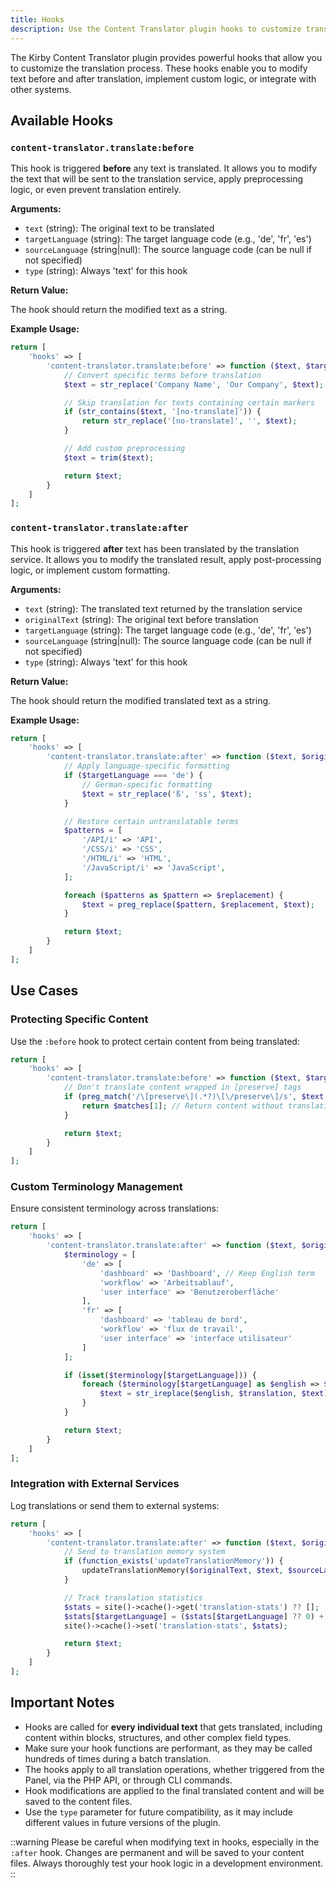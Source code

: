 ```yaml
---
title: Hooks
description: Use the Content Translator plugin hooks to customize translation behavior.
---
```


The Kirby Content Translator plugin provides powerful hooks that allow you to customize the translation process. These hooks enable you to modify text before and after translation, implement custom logic, or integrate with other systems.

## Available Hooks

### `content-translator.translate:before`

This hook is triggered **before** any text is translated. It allows you to modify the text that will be sent to the translation service, apply preprocessing logic, or even prevent translation entirely.

**Arguments:**

- `text` (string): The original text to be translated
- `targetLanguage` (string): The target language code (e.g., 'de', 'fr', 'es')
- `sourceLanguage` (string|null): The source language code (can be null if not specified)
- `type` (string): Always 'text' for this hook

**Return Value:**

The hook should return the modified text as a string.

**Example Usage:**

```php [config.php]
return [
    'hooks' => [
        'content-translator.translate:before' => function ($text, $targetLanguage, $sourceLanguage, $type) {
            // Convert specific terms before translation
            $text = str_replace('Company Name', 'Our Company', $text);

            // Skip translation for texts containing certain markers
            if (str_contains($text, '[no-translate]')) {
                return str_replace('[no-translate]', '', $text);
            }

            // Add custom preprocessing
            $text = trim($text);

            return $text;
        }
    ]
];
```

### `content-translator.translate:after`

This hook is triggered **after** text has been translated by the translation service. It allows you to modify the translated result, apply post-processing logic, or implement custom formatting.

**Arguments:**

- `text` (string): The translated text returned by the translation service
- `originalText` (string): The original text before translation
- `targetLanguage` (string): The target language code (e.g., 'de', 'fr', 'es')
- `sourceLanguage` (string|null): The source language code (can be null if not specified)
- `type` (string): Always 'text' for this hook

**Return Value:**

The hook should return the modified translated text as a string.

**Example Usage:**

```php [config.php]
return [
    'hooks' => [
        'content-translator.translate:after' => function ($text, $originalText, $targetLanguage, $sourceLanguage, $type) {
            // Apply language-specific formatting
            if ($targetLanguage === 'de') {
                // German-specific formatting
                $text = str_replace('ß', 'ss', $text);
            }

            // Restore certain untranslatable terms
            $patterns = [
                '/API/i' => 'API',
                '/CSS/i' => 'CSS',
                '/HTML/i' => 'HTML',
                '/JavaScript/i' => 'JavaScript',
            ];

            foreach ($patterns as $pattern => $replacement) {
                $text = preg_replace($pattern, $replacement, $text);
            }

            return $text;
        }
    ]
];
```

## Use Cases

### Protecting Specific Content

Use the `:before` hook to protect certain content from being translated:

```php [config.php]
return [
    'hooks' => [
        'content-translator.translate:before' => function ($text, $targetLanguage, $sourceLanguage, $type) {
            // Don't translate content wrapped in [preserve] tags
            if (preg_match('/\[preserve\](.*?)\[\/preserve\]/s', $text, $matches)) {
                return $matches[1]; // Return content without translation
            }

            return $text;
        }
    ]
];
```

### Custom Terminology Management

Ensure consistent terminology across translations:

```php [config.php]
return [
    'hooks' => [
        'content-translator.translate:after' => function ($text, $originalText, $targetLanguage, $sourceLanguage, $type) {
            $terminology = [
                'de' => [
                    'dashboard' => 'Dashboard', // Keep English term
                    'workflow' => 'Arbeitsablauf',
                    'user interface' => 'Benutzeroberfläche'
                ],
                'fr' => [
                    'dashboard' => 'tableau de bord',
                    'workflow' => 'flux de travail',
                    'user interface' => 'interface utilisateur'
                ]
            ];

            if (isset($terminology[$targetLanguage])) {
                foreach ($terminology[$targetLanguage] as $english => $translation) {
                    $text = str_ireplace($english, $translation, $text);
                }
            }

            return $text;
        }
    ]
];
```

### Integration with External Services

Log translations or send them to external systems:

```php [config.php]
return [
    'hooks' => [
        'content-translator.translate:after' => function ($text, $originalText, $targetLanguage, $sourceLanguage, $type) {
            // Send to translation memory system
            if (function_exists('updateTranslationMemory')) {
                updateTranslationMemory($originalText, $text, $sourceLanguage, $targetLanguage);
            }

            // Track translation statistics
            $stats = site()->cache()->get('translation-stats') ?? [];
            $stats[$targetLanguage] = ($stats[$targetLanguage] ?? 0) + 1;
            site()->cache()->set('translation-stats', $stats);

            return $text;
        }
    ]
];
```

## Important Notes

- Hooks are called for **every individual text** that gets translated, including content within blocks, structures, and other complex field types.
- Make sure your hook functions are performant, as they may be called hundreds of times during a batch translation.
- The hooks apply to all translation operations, whether triggered from the Panel, via the PHP API, or through CLI commands.
- Hook modifications are applied to the final translated content and will be saved to the content files.
- Use the `type` parameter for future compatibility, as it may include different values in future versions of the plugin.

::warning
Please be careful when modifying text in hooks, especially in the `:after` hook. Changes are permanent and will be saved to your content files. Always thoroughly test your hook logic in a development environment.
::
